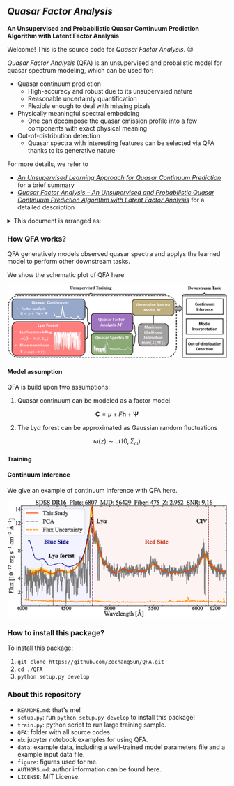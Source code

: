 ## *Quasar Factor Analysis*

**An Unsupervised and Probabilistic Quasar Continuum  Prediction Algorithm with Latent Factor Analysis**



Welcome! This is the source code for *Quasar Factor Analysis*. 😉

*Quasar Factor Analysis* (QFA) is an unsupervised and probalistic model for quasar spectrum modeling, which can be used for:

* Quasar continuum prediction 
  * High-accuracy and robust due to its unsupervsied nature
  * Reasonable uncertainty quantification
  * Flexible enough to deal with missing pixels
* Physically meaningful spectral embedding
  * One can decompose the quasar emission profile into a few components with exact physical meaning
* Out-of-distribution detection
  * Quasar spectra with interesting features can be selected via QFA thanks to its generative nature

For more details, we refer to 

* [*An Unsupervised Learning Approach for Quasar Continuum Prediction*](https://arxiv.org/abs/2207.02788)  for a brief summary
* [*Quasar Factor Analysis – An Unsupervised and Probabilistic Quasar Continuum Prediction Algorithm with Latent Factor Analysis*]()  for a detailed description

<details><summary>This document is arranged as:</summary>
<p>
* **How QFA works?**: we show the basic idea of QFA to model quasar spectra and infer quasar continuum here 🤏
  * Model assumption: we display the statistical assumptions of QFA here 🧐
  * Training: we show how to train the model here 👊
  * Continuum inference: we show how to perform continuum inference here ✌️
* **How to install this package?**: we show how to use this package here 😜
* **About this repository**: the document of this repository can be found here 🫶
</p>
</details>

### How QFA works?

QFA generatively models observed quasar spectra and applys the learned model to perform other downstream tasks.

We show the schematic plot of QFA here

![icml](./figure/schematic.png)

#### Model assumption

QFA is build upon two assumptions:

1. Quasar continuum can be modeled as a factor model
```math
  \mathbf{C} = \mu + F\mathbf{h}+\boldsymbol{\Psi}
```

2. The Ly$\alpha$ forest can be approximated as Gaussian random fluctuations
```math
   \boldsymbol{\mathrm{\omega}}(z) \sim\mathcal{N}(0,\Sigma_\omega)
```

#### Training

#### Continuum Inference

We give an example of continuum inference with QFA here.

![example](./figure/example.png)

### How to install this package?

To install this package:

1. `git clone https://github.com/ZechangSun/QFA.git`
2. `cd ./QFA`
3. `python setup.py develop`

### About this repository

* `REAMDME.md`: that's me!
* `setup.py`: run `python setup.py develop` to install this package!
* `train.py`: python script to run large training sample.
* `QFA`: folder with all source codes.
* `nb`: jupyter notebook examples for using QFA.
* `data`: example data, including a well-trained model parameters file and a example input data file.
* `figure`: figures used for me.
* `AUTHORS.md`: author information can be found here.
* `LICENSE`: MIT License.







